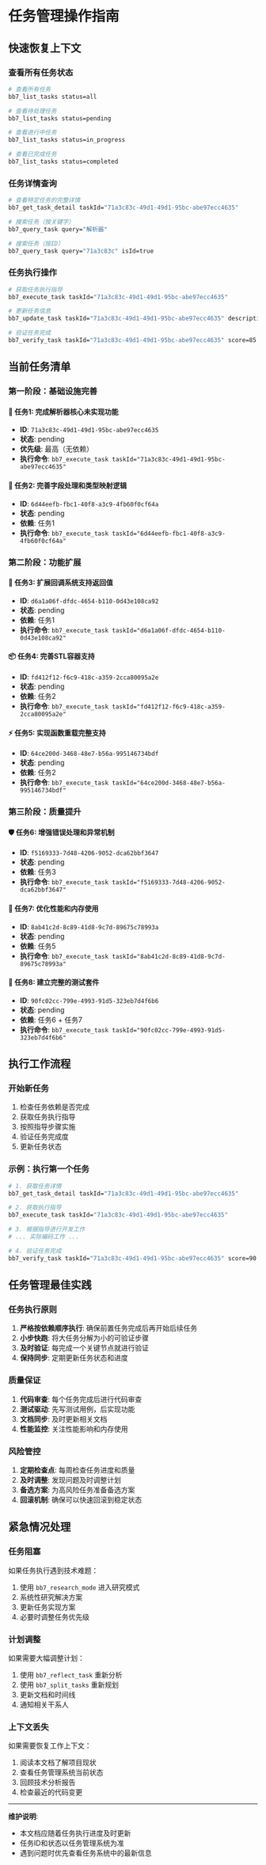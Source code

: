 # 任务管理操作指南

## 快速恢复上下文

### 查看所有任务状态
```bash
# 查看所有任务
bb7_list_tasks status=all

# 查看待处理任务
bb7_list_tasks status=pending

# 查看进行中任务  
bb7_list_tasks status=in_progress

# 查看已完成任务
bb7_list_tasks status=completed
```

### 任务详情查询
```bash
# 查看特定任务的完整详情
bb7_get_task_detail taskId="71a3c83c-49d1-49d1-95bc-abe97ecc4635"

# 搜索任务（按关键字）
bb7_query_task query="解析器"

# 搜索任务（按ID）
bb7_query_task query="71a3c83c" isId=true
```

### 任务执行操作
```bash
# 获取任务执行指导
bb7_execute_task taskId="71a3c83c-49d1-49d1-95bc-abe97ecc4635"

# 更新任务信息
bb7_update_task taskId="71a3c83c-49d1-49d1-95bc-abe97ecc4635" description="新的任务描述"

# 验证任务完成
bb7_verify_task taskId="71a3c83c-49d1-49d1-95bc-abe97ecc4635" score=85 summary="任务完成总结"
```

## 当前任务清单

### 第一阶段：基础设施完善

#### 🎯 任务1: 完成解析器核心未实现功能
- **ID**: `71a3c83c-49d1-49d1-95bc-abe97ecc4635`
- **状态**: pending
- **优先级**: 最高（无依赖）
- **执行命令**: `bb7_execute_task taskId="71a3c83c-49d1-49d1-95bc-abe97ecc4635"`

#### 🔗 任务2: 完善字段处理和类型映射逻辑  
- **ID**: `6d44eefb-fbc1-40f8-a3c9-4fb60f0cf64a`
- **状态**: pending
- **依赖**: 任务1
- **执行命令**: `bb7_execute_task taskId="6d44eefb-fbc1-40f8-a3c9-4fb60f0cf64a"`

### 第二阶段：功能扩展

#### 🔄 任务3: 扩展回调系统支持返回值
- **ID**: `d6a1a06f-dfdc-4654-b110-0d43e108ca92`
- **状态**: pending  
- **依赖**: 任务1
- **执行命令**: `bb7_execute_task taskId="d6a1a06f-dfdc-4654-b110-0d43e108ca92"`

#### 📦 任务4: 完善STL容器支持
- **ID**: `fd412f12-f6c9-418c-a359-2cca80095a2e`
- **状态**: pending
- **依赖**: 任务2  
- **执行命令**: `bb7_execute_task taskId="fd412f12-f6c9-418c-a359-2cca80095a2e"`

#### ⚡ 任务5: 实现函数重载完整支持
- **ID**: `64ce200d-3468-48e7-b56a-995146734bdf`
- **状态**: pending
- **依赖**: 任务2
- **执行命令**: `bb7_execute_task taskId="64ce200d-3468-48e7-b56a-995146734bdf"`

### 第三阶段：质量提升

#### 🛡️ 任务6: 增强错误处理和异常机制
- **ID**: `f5169333-7d48-4206-9052-dca62bbf3647`
- **状态**: pending
- **依赖**: 任务3
- **执行命令**: `bb7_execute_task taskId="f5169333-7d48-4206-9052-dca62bbf3647"`

#### 🚀 任务7: 优化性能和内存使用  
- **ID**: `8ab41c2d-8c89-41d8-9c7d-89675c78993a`
- **状态**: pending
- **依赖**: 任务5
- **执行命令**: `bb7_execute_task taskId="8ab41c2d-8c89-41d8-9c7d-89675c78993a"`

#### 🧪 任务8: 建立完整的测试套件
- **ID**: `90fc02cc-799e-4993-91d5-323eb7d4f6b6`
- **状态**: pending  
- **依赖**: 任务6 + 任务7
- **执行命令**: `bb7_execute_task taskId="90fc02cc-799e-4993-91d5-323eb7d4f6b6"`

## 执行工作流程

### 开始新任务
1. 检查任务依赖是否完成
2. 获取任务执行指导
3. 按照指导步骤实施
4. 验证任务完成度
5. 更新任务状态

### 示例：执行第一个任务
```bash
# 1. 获取任务详情
bb7_get_task_detail taskId="71a3c83c-49d1-49d1-95bc-abe97ecc4635"

# 2. 获取执行指导  
bb7_execute_task taskId="71a3c83c-49d1-49d1-95bc-abe97ecc4635"

# 3. 根据指导进行开发工作
# ... 实际编码工作 ...

# 4. 验证任务完成
bb7_verify_task taskId="71a3c83c-49d1-49d1-95bc-abe97ecc4635" score=90 summary="解析器核心功能已完成，所有unimplemented宏已被具体实现替代"
```

## 任务管理最佳实践

### 任务执行原则
1. **严格按依赖顺序执行**: 确保前置任务完成后再开始后续任务
2. **小步快跑**: 将大任务分解为小的可验证步骤  
3. **及时验证**: 每完成一个关键节点就进行验证
4. **保持同步**: 定期更新任务状态和进度

### 质量保证
1. **代码审查**: 每个任务完成后进行代码审查
2. **测试驱动**: 先写测试用例，后实现功能
3. **文档同步**: 及时更新相关文档
4. **性能监控**: 关注性能影响和内存使用

### 风险管控  
1. **定期检查点**: 每周检查任务进度和质量
2. **及时调整**: 发现问题及时调整计划
3. **备选方案**: 为高风险任务准备备选方案
4. **回滚机制**: 确保可以快速回滚到稳定状态

## 紧急情况处理

### 任务阻塞
如果任务执行遇到技术难题：
1. 使用 `bb7_research_mode` 进入研究模式
2. 系统性研究解决方案
3. 更新任务实现方案
4. 必要时调整任务优先级

### 计划调整
如果需要大幅调整计划：
1. 使用 `bb7_reflect_task` 重新分析
2. 使用 `bb7_split_tasks` 重新规划
3. 更新文档和时间线
4. 通知相关干系人

### 上下文丢失
如果需要恢复工作上下文：
1. 阅读本文档了解项目现状
2. 查看任务管理系统当前状态
3. 回顾技术分析报告
4. 检查最近的代码变更

---
**维护说明**: 
- 本文档应随着任务执行进度及时更新
- 任务ID和状态以任务管理系统为准
- 遇到问题时优先查看任务系统中的最新信息
